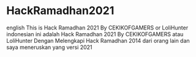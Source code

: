 # HackRamadhan2021

english
This is Hack Ramadhan 2021 By CEKIKOFGAMERS or LoliHunter
indonesian
ini adalah Hack Ramadhan 2021 By CEKIKOFGAMERS atau LoliHunter
Dengan Melengkapi Hack Ramadhan 2014 dari orang lain dan saya meneruskan yang versi 2021
